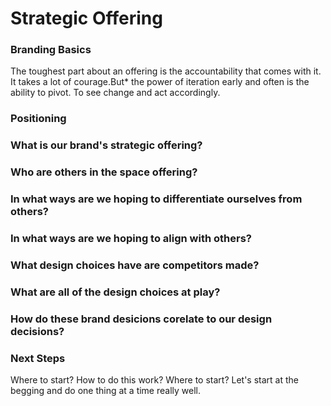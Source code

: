 # Strategic Offering

### Branding Basics

The toughest part about an offering is the accountability that comes with it. It takes a lot of courage.But* the power of iteration early and often is the ability to pivot. To see change and act accordingly. 


### Positioning 

### What is our brand's strategic offering?
### Who are others in the space offering?
### In what ways are we hoping to differentiate ourselves from others?
### In what ways are we hoping to align with others?
### What design choices have are competitors made?
### What are all of the design choices at play?
### How do these brand desicions corelate to our design decisions?


### Next Steps

Where to start? How to do this work? Where to start? Let's start at the begging and do one thing at a time really well. 